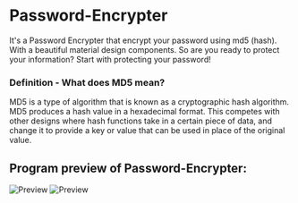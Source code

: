 # Password-Encrypter
It's a Password Encrypter that encrypt your password using md5 (hash). With a beautiful material design components. So are you ready to protect your information? Start with protecting your password!

### Definition - What does MD5 mean?

MD5 is a type of algorithm that is known as a cryptographic hash algorithm. MD5 produces a hash value in a hexadecimal format. This competes with other designs where hash functions take in a certain piece of data, and change it to provide a key or value that can be used in place of the original value.

## Program preview of Password-Encrypter:

![Preview](https://i.imgur.com/YM3APVz.png)
![Preview](https://i.imgur.com/kIFHJFx.png)

